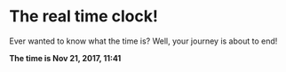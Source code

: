 # The real time clock!

Ever wanted to know what the time is? Well, your journey is about to end!

**The time is Nov 21, 2017, 11:41**